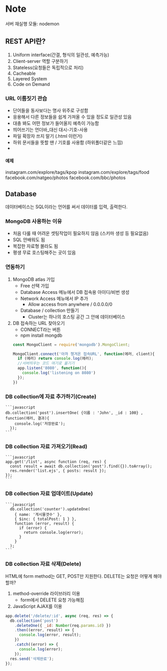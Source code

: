 # Note

서버 재실행 모듈: nodemon

## REST API란?
1. Uniform interface(간결, 형식의 일관성, 예측가능)
2. Client-server 역할 구분하기
3. Stateless(요청들은 독립적으로 처리)
4. Cacheable
5. Layered System
6. Code on Demand

### URL 이름짓기 관습
- 단어들을 동사보다는 명사 위주로 구성함
- 응용해서 다른 정보들을 쉽게 가져올 수 있을 정도로 일관성 있음
- 대충 봐도 어떤 정보가 들어올지 예측이 가능함
- 띄어쓰기는 언더바\_대신 대시-기호-사용
- 파일 확장자 쓰지 말기 (.html 이런거)
- 하위 문서들을 뜻할 땐 / 기호를 사용함 (하위폴더같은 느낌)
-

#### 예제
instagram.com/explore/tags/kpop
instagram.com/explore/tags/food
facebook.com/natgeo/photos
facebook.com/bbc/photos

## Database
데이터베이스는 SQL이라는 언어를 써서 데이터를 입력, 출력한다.

### MongoDB 사용하는 이유
- 처음 다룰 때 어려운 셋팅작업이 필요하지 않음 (스키마 생성 등 필요없음)
- SQL 안배워도 됨
- 복잡한 자료형 몰라도 됨
- 평생 무료 호스팅해주는 곳이 있음 

### 연동하기
1. MongoDB atlas 가입
   - Free 선택 가입
   - Database Access 메뉴에서 DB 접속용 아이디/비번 생성
   - Network Access 메뉴에서 IP 추가
     - Allow access from anywhere / 0.0.0.0/0
   - Database / collection 만들기
     - Cluster는 하나의 호스팅 공간 그 안에 데이터베이스
2. DB 접속하는 URL 찾아오기
   - CONNECT라는 버튼
   - npm install mongdb
    ```javascript
    const MongoClient = require('mongodb').MongoClient;
    
    MongoClient.connect('아까 챙겨온 접속URL', function(에러, client){
      if (에러) return console.log(에러);
      //서버띄우는 코드 여기로 옮기기
      app.listen('8080', function(){
        console.log('listening on 8080')
      });
    })
    ```
   
### DB collection에 자료 추가하기(Create)
    ```javascript
    db.collection('post').insertOne( {이름 : 'John', _id : 100} , function(에러, 결과){
        console.log('저장완료'); 
      });
    ```

### DB collection 자료 가져오기(Read)
    ```javascript
    app.get('/list', async function (req, res) {
      const result = await db.collection('post').find({}).toArray();
      res.render('list.ejs', { posts: result });
    });
    ```

### DB collection 자료 업데이트(Update)
    ```javascript
      db.collection('counter').updateOne(
        { name: '게시물갯수' },
        { $inc: { totalPost: 1 } },
        function (error, result) {
          if (error) {
            return console.log(error);
          }
        }
      );
    ```

### DB collection 자료 삭제(Delete)
HTML에 form method는 GET, POST만 지원한다.
DELETE는 요청은 어떻게 해야 할까?

1. method-override 라이브러리 이용
   - form에서 DELETE 요청 가능해짐
2. JavaScript AJAX를 이용

```javascript
app.delete('/delete/:id', async (req, res) => {
  db.collection('post')
    .deleteOne({ _id: Number(req.params.id) })
    .then((error, result) => {
      console.log(error, result);
    })
    .catch((error) => {
      console.log(error);
    });
  res.send('삭제완료');
});
```
